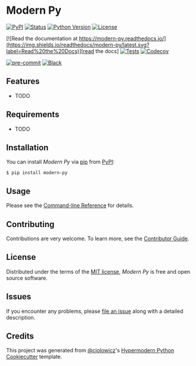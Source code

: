 # Modern Py

[![PyPI](https://img.shields.io/pypi/v/modern-py.svg)][pypi_]
[![Status](https://img.shields.io/pypi/status/modern-py.svg)][status]
[![Python Version](https://img.shields.io/pypi/pyversions/modern-py)][python version]
[![License](https://img.shields.io/pypi/l/modern-py)][license]

[![Read the documentation at https://modern-py.readthedocs.io/](https://img.shields.io/readthedocs/modern-py/latest.svg?label=Read%20the%20Docs)][read the docs]
[![Tests](https://github.com/mollypi/modern-py/workflows/Tests/badge.svg)][tests]
[![Codecov](https://codecov.io/gh/mollypi/modern-py/branch/main/graph/badge.svg)][codecov]

[![pre-commit](https://img.shields.io/badge/pre--commit-enabled-brightgreen?logo=pre-commit&logoColor=white)][pre-commit]
[![Black](https://img.shields.io/badge/code%20style-black-000000.svg)][black]

[pypi_]: https://pypi.org/project/modern-py/
[status]: https://pypi.org/project/modern-py/
[python version]: https://pypi.org/project/modern-py
[read the docs]: https://modern-py.readthedocs.io/
[tests]: https://github.com/mollypi/modern-py/actions?workflow=Tests
[codecov]: https://app.codecov.io/gh/mollypi/modern-py
[pre-commit]: https://github.com/pre-commit/pre-commit
[black]: https://github.com/psf/black

## Features

- TODO

## Requirements

- TODO

## Installation

You can install _Modern Py_ via [pip] from [PyPI]:

```console
$ pip install modern-py
```

## Usage

Please see the [Command-line Reference] for details.

## Contributing

Contributions are very welcome.
To learn more, see the [Contributor Guide].

## License

Distributed under the terms of the [MIT license][license],
_Modern Py_ is free and open source software.

## Issues

If you encounter any problems,
please [file an issue] along with a detailed description.

## Credits

This project was generated from [@cjolowicz]'s [Hypermodern Python Cookiecutter] template.

[@cjolowicz]: https://github.com/cjolowicz
[pypi]: https://pypi.org/
[hypermodern python cookiecutter]: https://github.com/cjolowicz/cookiecutter-hypermodern-python
[file an issue]: https://github.com/mollypi/modern-py/issues
[pip]: https://pip.pypa.io/

<!-- github-only -->

[license]: https://github.com/mollypi/modern-py/blob/main/LICENSE
[contributor guide]: https://github.com/mollypi/modern-py/blob/main/CONTRIBUTING.md
[command-line reference]: https://modern-py.readthedocs.io/en/latest/usage.html
